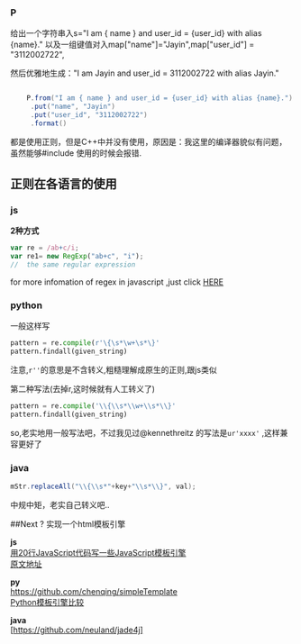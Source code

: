 ### P
给出一个字符串入s="I am { name } and user_id = {user_id} with alias {name}."
以及一组键值对入map["name"]="Jayin",map["user_id"] = "3112002722",

然后优雅地生成："I am Jayin and user_id = 3112002722 with alias Jayin."  
```java

	P.from("I am { name } and user_id = {user_id} with alias {name}.")
	 .put("name", "Jayin")
	 .put("user_id", "3112002722")
	 .format()
```


都是使用正则，但是C++中并没有使用，原因是：我这里的编译器貌似有问题，虽然能够#include <regex> 使用的时候会报错.

## 正则在各语言的使用   

### js

**2种方式**  
```javascript
var re = /ab+c/i;
var re1= new RegExp("ab+c", "i");
//  the same regular expression
```

for more infomation of regex in javascript ,just click [HERE](https://developer.mozilla.org/en-US/docs/Web/JavaScript/Reference/Global_Objects/RegExp)

### python

一般这样写  
```python
pattern = re.compile(r'\{\s*\w+\s*\}'
pattern.findall(given_string)
```

注意,`r''`的意思是不含转义,粗糙理解成原生的正则,跟js类似

第二种写法(去掉r,这时候就有人工转义了)  
```python
pattern = re.compile('\\{\\s*\\w+\\s*\\}'
pattern.findall(given_string)
```

so,老实地用一般写法吧，不过我见过@kennethreitz 的写法是`ur'xxxx'` ,这样兼容更好了

### java

```java
mStr.replaceAll("\\{\\s*"+key+"\\s*\\}", val);
```

中规中矩，老实自己转义吧..


##Next ?
实现一个html模板引擎

**js**  
[用20行JavaScript代码写一些JavaScript模板引擎](http://www.html-js.com/article/1665)  
[原文地址](http://krasimirtsonev.com/blog/article/Javascript-template-engine-in-just-20-line)  

**py**    
https://github.com/chenqing/simpleTemplate  
[Python模板引擎比较](http://www.keakon.net/2013/09/08/Python%E6%A8%A1%E6%9D%BF%E5%BC%95%E6%93%8E%E6%AF%94%E8%BE%83)

**java**  
[https://github.com/neuland/jade4j]










